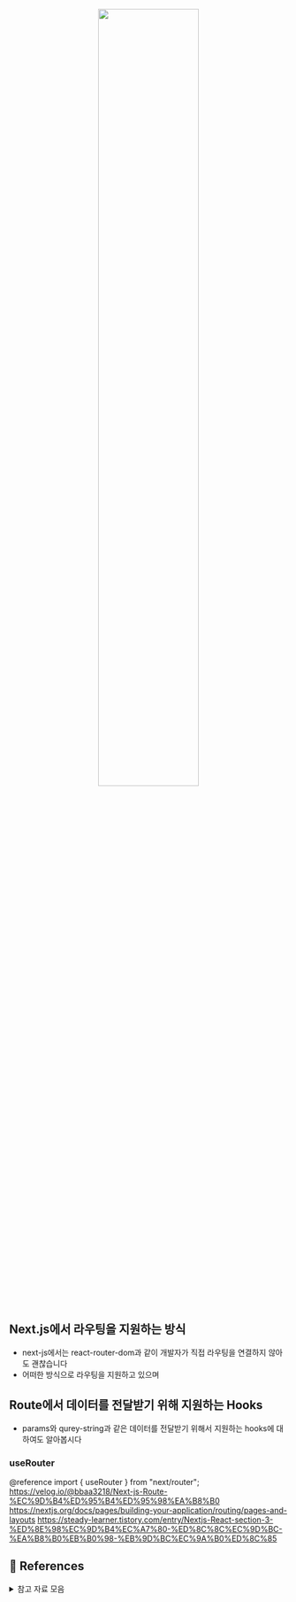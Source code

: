 <p align="center"><img src="https://github.com/JeongwooHam/FE_Study_Logs/assets/123251211/d8b1334f-d8f3-470c-8b4d-2eee8b429dfc" width="60%"/></p>

## Next.js에서 라우팅을 지원하는 방식

- next-js에서는 react-router-dom과 같이 개발자가 직접 라우팅을 연결하지 않아도 괜찮습니다
- 어떠한 방식으로 라우팅을 지원하고 있으며

## Route에서 데이터를 전달받기 위해 지원하는 Hooks

- params와 qurey-string과 같은 데이터를 전달받기 위해서 지원하는 hooks에 대하여도 알아봅시다

### useRouter

@reference
import { useRouter } from "next/router";
https://velog.io/@bbaa3218/Next-js-Route-%EC%9D%B4%ED%95%B4%ED%95%98%EA%B8%B0
https://nextjs.org/docs/pages/building-your-application/routing/pages-and-layouts
https://steady-learner.tistory.com/entry/Nextjs-React-section-3-%ED%8E%98%EC%9D%B4%EC%A7%80-%ED%8C%8C%EC%9D%BC-%EA%B8%B0%EB%B0%98-%EB%9D%BC%EC%9A%B0%ED%8C%85

## 🔎 References

<details>
<summary>참고 자료 모음</summary>
<div markdown="1">

- [[Next js] Route 이해하기](https://velog.io/@bbaa3218/Next-js-Route-%EC%9D%B4%ED%95%B4%ED%95%98%EA%B8%B0)
- [Pages and Layouts](https://nextjs.org/docs/pages/building-your-application/routing/pages-and-layouts)
- [[Next.js & React] 페이지 & 파일 기반 라우팅](https://steady-learner.tistory.com/entry/Nextjs-React-section-3-%ED%8E%98%EC%9D%B4%EC%A7%80-%ED%8C%8C%EC%9D%BC-%EA%B8%B0%EB%B0%98-%EB%9D%BC%EC%9A%B0%ED%8C%85)
- [Next.js의 Routing](https://hjk329.github.io/next.js/Next.js%EC%9D%98-Routing/)
- [Next.js로 정적 웹사이트 만들기 - 4. Routing 사용하기](https://salgum1114.github.io/nextjs/2019-05-24-nextjs-static-website-4/)

</div>
</details>
